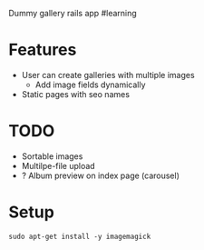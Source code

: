 Dummy gallery rails app #learning

# Features
- User can create galleries with multiple images
  - Add image fields dynamically
- Static pages with seo names

# TODO
- Sortable images
- Multilpe-file upload
- ? Album preview on index page (carousel)

# Setup
`sudo apt-get install -y imagemagick`